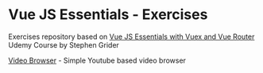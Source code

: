 # Vue JS Essentials - Exercises
Exercises repository based on [Vue JS Essentials with Vuex and Vue Router](https://www.udemy.com/course/vue-js-course/) Udemy Course by Stephen Grider

[Video Browser](/video-browser) - Simple Youtube based video browser